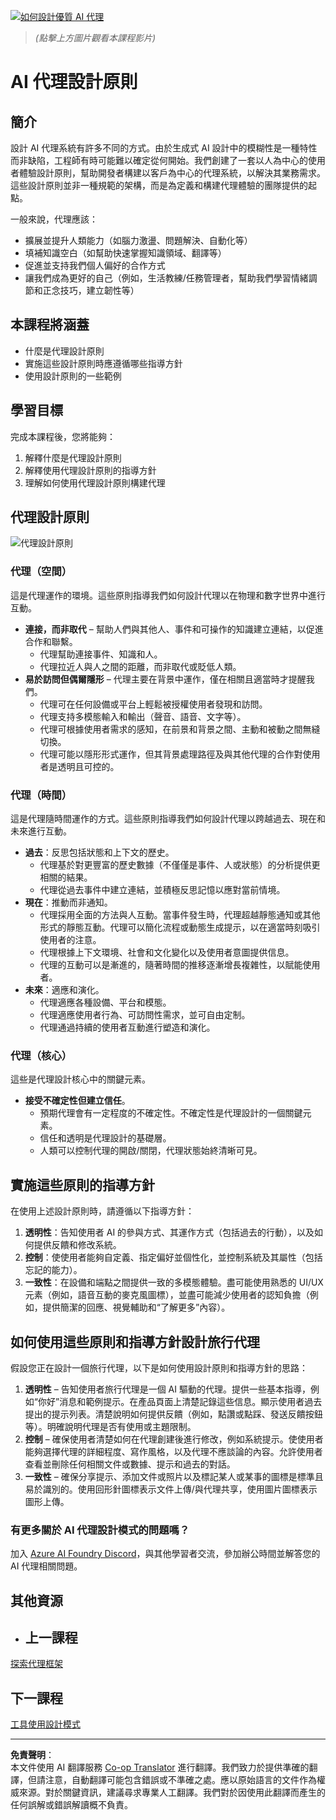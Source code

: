 <!--
CO_OP_TRANSLATOR_METADATA:
{
  "original_hash": "4c46e4ff9e349c521e2b0b17f51afa64",
  "translation_date": "2025-08-28T09:24:26+00:00",
  "source_file": "03-agentic-design-patterns/README.md",
  "language_code": "tw"
}
-->
[![如何設計優質 AI 代理](../../../translated_images/lesson-3-thumbnail.1092dd7a8f1074a5b26e35aa8f810814e05a22fed1765c20c14b2b508c7ae379.tw.png)](https://youtu.be/m9lM8qqoOEA?si=4KimounNKvArQQ0K)

> _(點擊上方圖片觀看本課程影片)_
# AI 代理設計原則

## 簡介

設計 AI 代理系統有許多不同的方式。由於生成式 AI 設計中的模糊性是一種特性而非缺陷，工程師有時可能難以確定從何開始。我們創建了一套以人為中心的使用者體驗設計原則，幫助開發者構建以客戶為中心的代理系統，以解決其業務需求。這些設計原則並非一種規範的架構，而是為定義和構建代理體驗的團隊提供的起點。

一般來說，代理應該：

- 擴展並提升人類能力（如腦力激盪、問題解決、自動化等）
- 填補知識空白（如幫助快速掌握知識領域、翻譯等）
- 促進並支持我們個人偏好的合作方式
- 讓我們成為更好的自己（例如，生活教練/任務管理者，幫助我們學習情緒調節和正念技巧，建立韌性等）

## 本課程將涵蓋

- 什麼是代理設計原則
- 實施這些設計原則時應遵循哪些指導方針
- 使用設計原則的一些範例

## 學習目標

完成本課程後，您將能夠：

1. 解釋什麼是代理設計原則
2. 解釋使用代理設計原則的指導方針
3. 理解如何使用代理設計原則構建代理

## 代理設計原則

![代理設計原則](../../../translated_images/agentic-design-principles.1cfdf8b6d3cc73c2b738951ee7b2043e224441d98babcf654be69d866120f93a.tw.png)

### 代理（空間）

這是代理運作的環境。這些原則指導我們如何設計代理以在物理和數字世界中進行互動。

- **連接，而非取代** – 幫助人們與其他人、事件和可操作的知識建立連結，以促進合作和聯繫。
  - 代理幫助連接事件、知識和人。
  - 代理拉近人與人之間的距離，而非取代或貶低人類。
- **易於訪問但偶爾隱形** – 代理主要在背景中運作，僅在相關且適當時才提醒我們。
  - 代理可在任何設備或平台上輕鬆被授權使用者發現和訪問。
  - 代理支持多模態輸入和輸出（聲音、語音、文字等）。
  - 代理可根據使用者需求的感知，在前景和背景之間、主動和被動之間無縫切換。
  - 代理可能以隱形形式運作，但其背景處理路徑及與其他代理的合作對使用者是透明且可控的。

### 代理（時間）

這是代理隨時間運作的方式。這些原則指導我們如何設計代理以跨越過去、現在和未來進行互動。

- **過去**：反思包括狀態和上下文的歷史。
  - 代理基於對更豐富的歷史數據（不僅僅是事件、人或狀態）的分析提供更相關的結果。
  - 代理從過去事件中建立連結，並積極反思記憶以應對當前情境。
- **現在**：推動而非通知。
  - 代理採用全面的方法與人互動。當事件發生時，代理超越靜態通知或其他形式的靜態互動。代理可以簡化流程或動態生成提示，以在適當時刻吸引使用者的注意。
  - 代理根據上下文環境、社會和文化變化以及使用者意圖提供信息。
  - 代理的互動可以是漸進的，隨著時間的推移逐漸增長複雜性，以賦能使用者。
- **未來**：適應和演化。
  - 代理適應各種設備、平台和模態。
  - 代理適應使用者行為、可訪問性需求，並可自由定制。
  - 代理通過持續的使用者互動進行塑造和演化。

### 代理（核心）

這些是代理設計核心中的關鍵元素。

- **接受不確定性但建立信任**。
  - 預期代理會有一定程度的不確定性。不確定性是代理設計的一個關鍵元素。
  - 信任和透明是代理設計的基礎層。
  - 人類可以控制代理的開啟/關閉，代理狀態始終清晰可見。

## 實施這些原則的指導方針

在使用上述設計原則時，請遵循以下指導方針：

1. **透明性**：告知使用者 AI 的參與方式、其運作方式（包括過去的行動），以及如何提供反饋和修改系統。
2. **控制**：使使用者能夠自定義、指定偏好並個性化，並控制系統及其屬性（包括忘記的能力）。
3. **一致性**：在設備和端點之間提供一致的多模態體驗。盡可能使用熟悉的 UI/UX 元素（例如，語音互動的麥克風圖標），並盡可能減少使用者的認知負擔（例如，提供簡潔的回應、視覺輔助和“了解更多”內容）。

## 如何使用這些原則和指導方針設計旅行代理

假設您正在設計一個旅行代理，以下是如何使用設計原則和指導方針的思路：

1. **透明性** – 告知使用者旅行代理是一個 AI 驅動的代理。提供一些基本指導，例如“你好”消息和範例提示。在產品頁面上清楚記錄這些信息。顯示使用者過去提出的提示列表。清楚說明如何提供反饋（例如，點讚或點踩、發送反饋按鈕等）。明確說明代理是否有使用或主題限制。
2. **控制** – 確保使用者清楚如何在代理創建後進行修改，例如系統提示。使使用者能夠選擇代理的詳細程度、寫作風格，以及代理不應談論的內容。允許使用者查看並刪除任何相關文件或數據、提示和過去的對話。
3. **一致性** – 確保分享提示、添加文件或照片以及標記某人或某事的圖標是標準且易於識別的。使用回形針圖標表示文件上傳/與代理共享，使用圖片圖標表示圖形上傳。

### 有更多關於 AI 代理設計模式的問題嗎？

加入 [Azure AI Foundry Discord](https://aka.ms/ai-agents/discord)，與其他學習者交流，參加辦公時間並解答您的 AI 代理相關問題。

## 其他資源

- ## 上一課程

[探索代理框架](../02-explore-agentic-frameworks/README.md)

## 下一課程

[工具使用設計模式](../04-tool-use/README.md)

---

**免責聲明**：  
本文件使用 AI 翻譯服務 [Co-op Translator](https://github.com/Azure/co-op-translator) 進行翻譯。我們致力於提供準確的翻譯，但請注意，自動翻譯可能包含錯誤或不準確之處。應以原始語言的文件作為權威來源。對於關鍵資訊，建議尋求專業人工翻譯。我們對於因使用此翻譯而產生的任何誤解或錯誤解讀概不負責。